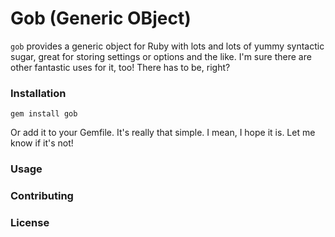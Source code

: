# Gob (Generic OBject)
`gob` provides a generic object for Ruby with lots and lots of yummy syntactic sugar, great for storing settings or options and the like. I'm sure there are other fantastic uses for it, too! There has to be, right?

### Installation
`gem install gob`

Or add it to your Gemfile. It's really that simple. I mean, I hope it is. Let me know if it's not!

### Usage

### Contributing

### License
